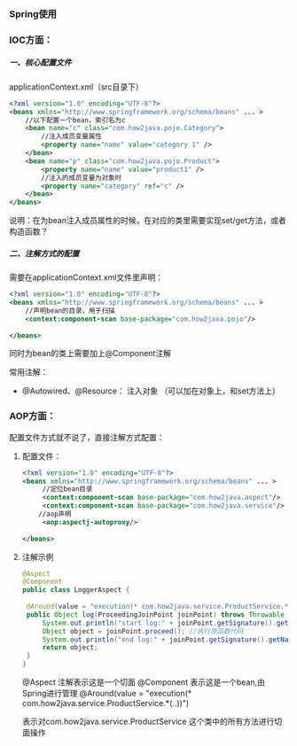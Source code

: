 ### Spring使用

### IOC方面：

##### 一、核心配置文件

applicationContext.xml（src目录下）

```xml
<?xml version="1.0" encoding="UTF-8"?>
<beans xmlns="http://www.springframework.org/schema/beans" ... >
 	//以下配置一个bean，索引名为c
    <bean name="c" class="com.how2java.pojo.Category">
    	//注入成员变量属性
        <property name="name" value="category 1" />
    </bean>
	<bean name="p" class="com.how2java.pojo.Product">
		<property name="name" value="product1" />
        //注入的成员变量为对象时
		<property name="category" ref="c" />
	</bean>
</beans>

```

说明：在为bean注入成员属性的时候，在对应的类里需要实现set/get方法，或者构造函数？

##### 二、注解方式的配置

需要在applicationContext.xml文件里声明：

```xml
<?xml version="1.0" encoding="UTF-8"?>
<beans xmlns="http://www.springframework.org/schema/beans" ... >
 	//声明bean的目录，用于扫描
 	<context:component-scan base-package="com.how2java.pojo"/>
 	
</beans>

```

同时为bean的类上需要加上@Component注解

常用注解：

- @Autowired、@Resource： 注入对象	（可以加在对象上，和set方法上）

### AOP方面：

配置文件方式就不说了，直接注解方式配置：

1. 配置文件：

   ```xml
   <?xml version="1.0" encoding="UTF-8"?>
   <beans xmlns="http://www.springframework.org/schema/beans" ... >
    	//定位bean目录
    	<context:component-scan base-package="com.how2java.aspect"/>
    	<context:component-scan base-package="com.how2java.service"/>
       //aop声明
    	<aop:aspectj-autoproxy/>  
     
   </beans>
   
   ```

2. 注解示例

   ```java
   @Aspect
   @Component
   public class LoggerAspect { 
   	
   	@Around(value = "execution(* com.how2java.service.ProductService.*(..))")
   	public Object log(ProceedingJoinPoint joinPoint) throws Throwable {
   		System.out.println("start log:" + joinPoint.getSignature().getName());
   		Object object = joinPoint.proceed(); //执行原函数代码
   		System.out.println("end log:" + joinPoint.getSignature().getName());
   		return object;
   	}
   }
   ```

   @Aspect 注解表示这是一个切面
   @Component 表示这是一个bean,由Spring进行管理
   @Around(value = "execution(* com.how2java.service.ProductService.*(..))") 

   表示对com.how2java.service.ProductService 这个类中的所有方法进行切面操作

